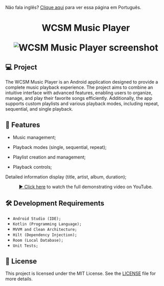 Não fala inglês? <a href="./README-pt.md">Clique aqui</a> para ver essa página em Português.

<h1 align="center">
  <p align="center">WCSM Music Player</p>

<img
src="./screenshot.png"
alt="WCSM Music Player screenshot"
/>

</h1>

## 💻 Project

The WCSM Music Player is an Android application designed to provide a complete music playback experience. The project aims to combine an intuitive interface with advanced features, enabling users to organize, manage, and play their favorite songs efficiently. Additionally, the app supports custom playlists and various playback modes, including repeat, sequential, and single playback.

## 🚀 Features

- Music management;

- Playback modes (single, sequential, repeat);

- Playlist creation and management;

- Playback controls;

Detailed information display (title, artist, album, duration);

<div align="center">

[▶️ Click here]() to watch the full demonstrating video on YouTube.

</div>

## 🛠️ Development Requirements

- `Android Studio (IDE);`
- `Kotlin (Programming Language);`
- `MVVM and Clean Architecture;`
- `Hilt (Dependency Injection);`
- `Room (Local Database);`
- `Unit Tests;`

## 📄 License

This project is licensed under the MIT License. See the [LICENSE](./license) file for more details.

<br />
